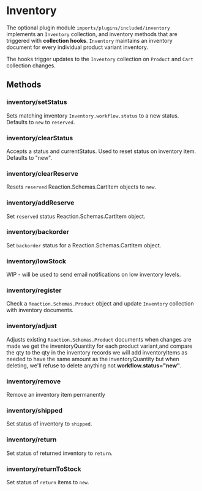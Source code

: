 # Inventory
The optional plugin module `imports/plugins/included/inventory` implements an `Inventory` collection, and inventory methods that are triggered with **collection hooks**.  `Inventory` maintains an inventory document for every individual product variant inventory.

The hooks trigger updates to the `Inventory` collection on `Product` and `Cart` collection changes.

## Methods
### inventory/setStatus
Sets matching inventory `Inventory.workflow.status` to a new status. Defaults to `new` to `reserved`.

### inventory/clearStatus
Accepts a status and currentStatus. Used to reset status on inventory item. Defaults to "new".

### inventory/clearReserve
Resets `reserved` Reaction.Schemas.CartItem objects to `new`.

### inventory/addReserve
Set `reserved` status Reaction.Schemas.CartItem object.

### inventory/backorder
Set `backorder` status  for a Reaction.Schemas.CartItem object.

### inventory/lowStock
WIP - will be used to send email notifications on low inventory levels.

### inventory/register
Check a `Reaction.Schemas.Product` object and update `Inventory` collection with inventory documents.

### inventory/adjust
Adjusts existing `Reaction.Schemas.Product` documents when changes are made we get the inventoryQuantity for each product variant,and compare the qty to the qty in the inventory records we will add inventoryItems as needed to have the same amount as the inventoryQuantity but when deleting, we'll refuse to delete anything not **workflow.status="new"**.

### inventory/remove
Remove an inventory item permanently

### inventory/shipped
Set status of inventory to `shipped`.

### inventory/return
Set status of returned inventory to `return`.

### inventory/returnToStock
Set status of `return` items to `new`.
